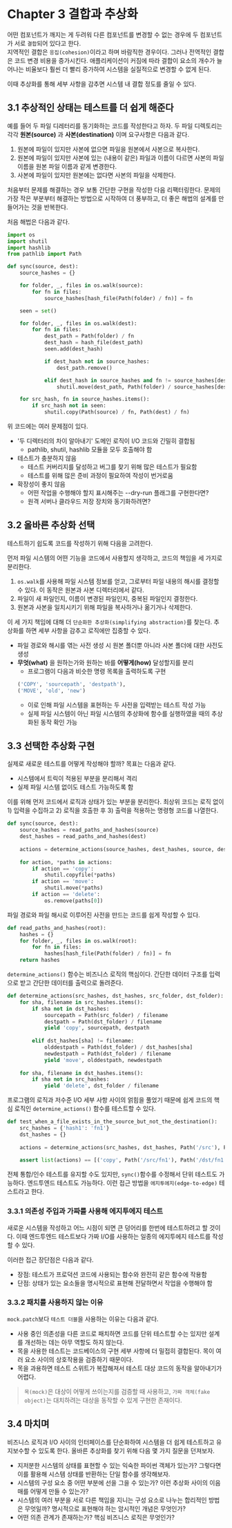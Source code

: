 # Chapter 3 결합과 추상화
어떤 컴포넌트가 깨지는 게 두려워 다른 컴포넌트를 변경할 수 없는 경우에 두 컴포넌트가 서로 `결합`되어 있다고 한다.  
지역적인 결합은 `응집(cohesion)`이라고 하며 바람직한 경우이다. 그러나 전역적인 결합은 코드 변경 비용을 증가시킨다. 애플리케이션이 커짐에 따라 결합이 요소의 개수가 늘어나는 비율보다 훨씬 더 빨리 증가하여 시스템을 실질적으로 변경할 수 없게 된다.  

이때 추상화를 통해 세부 사항을 감추면 시스템 내 결합 정도를 줄일 수 있다.

## 3.1 추상적인 상태는 테스트를 더 쉽게 해준다
예를 들어 두 파일 디레터리를 동기화하는 코드를 작성한다고 하자. 두 파일 디렉토리는 각각 **원본(source)** 과 **사본(destination)** 이며 요구사항은 다음과 같다.  

1. 원본에 파일이 있지만 사본에 없으면 파일을 원본에서 사본으로 복사한다.
2. 원본에 파일이 있지만 사본에 있는 (내용이 같은) 파일과 이름이 다르면 사본의 파일 이름을 원본 파일 이름과 같게 변경한다.
3. 사본에 파일이 있지만 원본에는 없다면 사본의 파일을 삭제한다.

처음부터 문제를 해결하는 경우 보통 간단한 구현을 작성한 다음 리팩터링한다. 문제의 가장 작은 부분부터 해결하는 방법으로 시작하여 더 풍부하고, 더 좋은 해법의 설계를 만들어가는 것을 반복한다.  

처음 해법은 다음과 같다.

```python
import os
import shutil
import hashlib
from pathlib import Path

def sync(source, dest):
    source_hashes = {}

    for folder, _, files in os.walk(source):
        for fn in files:
            source_hashes[hash_file(Path(folder) / fn)] = fn

    seen = set()

    for folder, _, files in os.walk(dest):
        for fn in files:
            dest_path = Path(folder) / fn
            dest_hash = hash_file(dest_path)
            seen.add(dest_hash)

            if dest_hash not in source_hashes:
                dest_path.remove()

            elif dest_hash in source_hashes and fn != source_hashes[dest_hash]:
                shutil.move(dest_path, Path(folder) / source_hashes[dest_hash])

    for src_hash, fn in source_hashes.items():
        if src_hash not in seen:
            shutil.copy(Path(source) / fn, Path(dest) / fn)
```

위 코드에는 여러 문제점이 있다.

- '두 디렉터리의 차이 알아내기' 도메인 로직이 I/O 코드와 긴밀히 결합됨
    - pathlib, shutil, hashlib 모듈을 모두 호출해야 함
- 테스트가 충분하지 않음
    - 테스트 커버리지를 달성하고 버그를 찾기 위해 많은 테스트가 필요함
    - 테스트를 위해 많은 준비 과정이 필요하여 작성이 번거로움
- 확장성이 좋지 않음
    - 어떤 작업을 수행해야 할지 표시해주는 --dry-run 플래그를 구현한다면?
    - 원격 서버나 클라우드 저장 장치와 동기화하려면?

## 3.2 올바른 추상화 선택
테스트하기 쉽도록 코드를 작성하기 위해 다음을 고려한다.  

먼저 파일 시스템의 어떤 기능을 코드에서 사용할지 생각하고, 코드의 책임을 세 가지로 분리한다.
1. `os.walk`를 사용해 파일 시스템 정보를 얻고, 그로부터 파일 내용의 해시를 결정할 수 있다. 이 동작은 원본과 사본 디렉터리에서 같다.
2. 파일이 새 파일인지, 이름이 변경된 파일인지, 중복된 파일인지 결정한다.
3. 원본과 사본을 일치시키기 위해 파일을 복사하거나 옮기거나 삭제한다.

이 세 가지 책임에 대해 더 `단순화한 추상화(simplifying abstraction)`를 찾는다. 추상화를 하면 세부 사항을 감추고 로직에만 집중할 수 있다.

- 파일 경로와 해시를 엮는 사전 생성 시 원본 폴더뿐 아니라 사본 폴더에 대한 사전도 생성
- **무엇(what)** 을 원하는가와 원하는 바를 **어떻게(how)** 달성할지를 분리
    - 프로그램이 다음과 비슷한 명령 목록을 출력하도록 구현
    ```python
    ('COPY', 'sourcepath', 'destpath'),
    ('MOVE', 'old', 'new')
    ```
    - 이로 인해 파일 시스템을 표현하는 두 사전을 입력받는 테스트 작성 가능
    - 실제 파일 시스템이 아닌 파일 시스템의 추상화에 함수를 실행하였을 때의 추상화된 동작 확인 가능

## 3.3 선택한 추상화 구현
실제로 새로운 테스트를 어떻게 작성해야 할까? 목표는 다음과 같다.
- 시스템에서 트릭이 적용된 부분을 분리해서 격리
- 실제 파일 시스템 없이도 테스트 가능하도록 함

이를 위해 먼저 코드에서 로직과 상태가 있는 부분을 분리한다. 최상위 코드는 로직 없이 1) 입력을 수집하고 2) 로직을 호출한 후 3) 출력을 적용하는 명령형 코드를 나열한다.

```python
def sync(source, dest):
    source_hashes = read_paths_and_hashes(source)
    dest_hashes = read_paths_and_hashes(dest)
    
    actions = determine_actions(source_hashes, dest_hashes, source, dest)
    
    for action, *paths in actions:
        if action == 'copy':
            shutil.copyfile(*paths)
        if action == 'move':
            shutil.move(*paths)
        if action == 'delete':
            os.remove(paths[0])
```

파일 경로와 파일 해시로 이루어진 사전을 만드는 코드를 쉽게 작성할 수 있다.

```python
def read_paths_and_hashes(root):
    hashes = {}
    for folder, _, files in os.walk(root):
        for fn in files:
            hashes[hash_file(Path(folder) / fn)] = fn
    return hashes
```

`determine_actions()` 함수는 비즈니스 로직의 핵심이다. 간단한 데이터 구조를 입력으로 받고 간단한 데이터를 출력으로 돌려준다.

```python
def determine_actions(src_hashes, dst_hashes, src_folder, dst_folder):
    for sha, filename in src_hashes.items():
        if sha not in dst_hashes:
            sourcepath = Path(src_folder) / filename
            destpath = Path(dst_folder) / filename
            yield 'copy', sourcepath, destpath
        
        elif dst_hashes[sha] != filename:
            olddestpath = Path(dst_folder) / dst_hashes[sha]
            newdestpath = Path(dst_folder) / filename
            yield 'move', olddestpath, newdestpath
            
    for sha, filename in dst_hashes.items():
        if sha not in src_hashes:
            yield 'delete', dst_folder / filename
```

프로그램의 로직과 저수준 I/O 세부 사항 사이의 얽힘을 풀었기 때문에 쉽게 코드의 핵심 로직인 `determine_actions()` 함수를 테스트할 수 있다.

```python
def test_when_a_file_exists_in_the_source_but_not_the_destination():
    src_hashes = {'hash1': 'fn1'}
    dst_hashes = {}
    
    actions = determine_actions(src_hashes, dst_hashes, Path('/src'), Path('/dst'))
    
    assert list(actions) == [('copy', Path('/src/fn1'), Path('/dst/fn1'))]
```

전체 통합/인수 테스트를 유지할 수도 있지만, `sync()`함수를 수정해서 단위 테스트도 가능하다. 엔드투엔드 테스트도 가능하다. 이런 접근 방법을 `에지투에지(edge-to-edge)` 테스트라고 한다.

### 3.3.1 의존성 주입과 가짜를 사용해 에지투에지 테스트
새로운 시스템을 작성하고 어느 시점이 되면 큰 덩어리를 한번에 테스트하려고 할 것이다. 이때 엔드투엔드 테스트보다 가짜 I/O를 사용하는 일종의 에지투에지 테스트를 작성할 수 있다.

이러한 접근 장단점은 다음과 같다.
- 장점: 테스트가 프로덕션 코드에 사용되는 함수와 완전히 같은 함수에 작용함 
- 단점: 상태가 있는 요소들을 명시적으로 표현해 전달하면서 작업을 수행해야 함

### 3.3.2 패치를 사용하지 않는 이유
`mock.patch`보다 `테스트 더블`을 사용하는 이유는 다음과 같다.

- 사용 중인 의존성을 다른 코드로 패치하면 코드를 단위 테스트할 수는 있지만 설계를 개선하는 데는 아무 역할도 하지 않는다.
- 목을 사용한 테스트는 코드베이스의 구현 세부 사항에 더 밀접히 결합된다. 목이 여러 요소 사이의 상호작용을 검증하기 때문이다.
- 목을 과용하면 테스트 스위트가 복잡해져서 테스트 대상 코드의 동작을 알아내기가 어렵다.

> `목(mock)`은 대상이 어떻게 쓰이는지를 검증할 때 사용하고, `가짜 객체(fake object)`는 대치하려는 대상을 동작할 수 있게 구현한 존재이다.

## 3.4 마치며
비즈니스 로직과 I/O 사이의 인터페이스를 단순화하여 시스템을 더 쉽게 테스트하고 유지보수할 수 있도록 한다. 올바른 추상화를 찾기 위해 다음 몇 가지 질문을 던져보자.

- 지저분한 시스템의 상태를 표현할 수 있는 익숙한 파이썬 객체가 있는가? 그렇다면 이를 활용해 시스템 상태를 반환하는 단일 함수를 생각해보자.
- 시스템의 구성 요소 중 어떤 부분에 선을 그을 수 있는가? 이런 추상화 사이의 이음매를 어떻게 만들 수 있는가?
- 시스템의 여러 부분을 서로 다른 책임을 지니는 구성 요소로 나누는 합리적인 방법은 무엇일까? 명시적으로 표현해야 하는 암시적인 개념은 무엇인가?
- 어떤 의존 관계가 존재하는가? 핵심 비즈니스 로직은 무엇인가?
